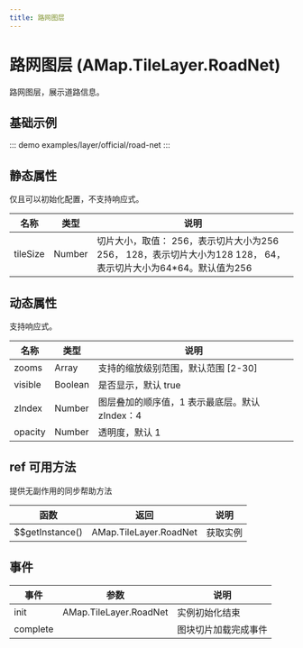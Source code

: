 ```yaml
---
title: 路网图层
---
```


# 路网图层 (AMap.TileLayer.RoadNet)
路网图层，展示道路信息。

## 基础示例

::: demo
examples/layer/official/road-net
:::


## 静态属性
仅且可以初始化配置，不支持响应式。

名称 | 类型 | 说明
---|---|---|
tileSize | Number | 切片大小，取值： 256，表示切片大小为256 256， 128，表示切片大小为128 128， 64，表示切片大小为64*64。默认值为256

## 动态属性
支持响应式。

名称 | 类型 | 说明
---|---|---|
zooms | Array | 支持的缩放级别范围，默认范围 [2-30]
visible | Boolean | 是否显示，默认 true
zIndex | Number | 图层叠加的顺序值，1 表示最底层。默认 zIndex：4
opacity | Number | 透明度，默认 1

## ref 可用方法
提供无副作用的同步帮助方法

函数 | 返回 | 说明
---|---|---|
$$getInstance() | AMap.TileLayer.RoadNet | 获取实例

## 事件

事件 | 参数 | 说明
---|---|---|
init | AMap.TileLayer.RoadNet | 实例初始化结束
complete |  | 图块切片加载完成事件
